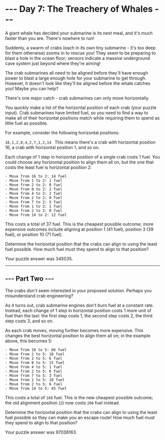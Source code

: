 # --- Day 7: The Treachery of Whales ---

A giant whale has decided your submarine is its next meal, and it's much faster than you are. There's nowhere to run!

Suddenly, a swarm of crabs (each in its own tiny submarine - it's too deep for them otherwise) zooms in to rescue you!
They seem to be preparing to blast a hole in the ocean floor; sensors indicate a massive underground cave system just
beyond where they're aiming!

The crab submarines all need to be aligned before they'll have enough power to blast a large enough hole for your
submarine to get through. However, it doesn't look like they'll be aligned before the whale catches you! Maybe you can
help?

There's one major catch - crab submarines can only move horizontally.

You quickly make a list of the horizontal position of each crab (your puzzle input). Crab submarines have limited fuel,
so you need to find a way to make all of their horizontal positions match while requiring them to spend as little fuel
as possible.

For example, consider the following horizontal positions:

`16,1,2,0,4,2,7,1,2,14
`
This means there's a crab with horizontal position 16, a crab with horizontal position 1, and so on.

Each change of 1 step in horizontal position of a single crab costs 1 fuel. You could choose any horizontal position to
align them all on, but the one that costs the least fuel is horizontal position 2:

```
- Move from 16 to 2: 14 fuel
- Move from 1 to 2: 1 fuel
- Move from 2 to 2: 0 fuel
- Move from 0 to 2: 2 fuel
- Move from 4 to 2: 2 fuel
- Move from 2 to 2: 0 fuel
- Move from 7 to 2: 5 fuel
- Move from 1 to 2: 1 fuel
- Move from 2 to 2: 0 fuel
- Move from 14 to 2: 12 fuel
```

This costs a total of 37 fuel. This is the cheapest possible outcome; more expensive outcomes include aligning at
position 1 (41 fuel), position 3 (39 fuel), or position 10 (71 fuel).

Determine the horizontal position that the crabs can align to using the least fuel possible. How much fuel must they
spend to align to that position?

Your puzzle answer was 345035.

---

## --- Part Two ---

The crabs don't seem interested in your proposed solution. Perhaps you misunderstand crab engineering?

As it turns out, crab submarine engines don't burn fuel at a constant rate. Instead, each change of 1 step in horizontal
position costs 1 more unit of fuel than the last: the first step costs 1, the second step costs 2, the third step costs
3, and so on.

As each crab moves, moving further becomes more expensive. This changes the best horizontal position to align them all
on; in the example above, this becomes 5:

```
- Move from 16 to 5: 66 fuel
- Move from 1 to 5: 10 fuel
- Move from 2 to 5: 6 fuel
- Move from 0 to 5: 15 fuel
- Move from 4 to 5: 1 fuel
- Move from 2 to 5: 6 fuel
- Move from 7 to 5: 3 fuel
- Move from 1 to 5: 10 fuel
- Move from 2 to 5: 6 fuel
- Move from 14 to 5: 45 fuel
```

This costs a total of `168` fuel. This is the new cheapest possible outcome; the old alignment position (`2`) now
costs `206`
fuel instead.

Determine the horizontal position that the crabs can align to using the least fuel possible so they can make you an
escape route! How much fuel must they spend to align to that position?

Your puzzle answer was 97038163.

